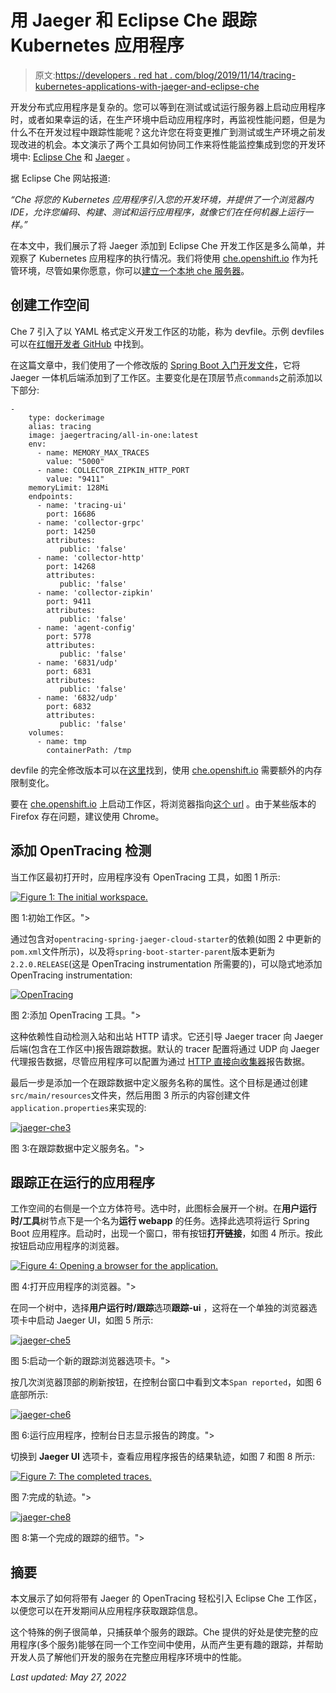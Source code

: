 # 用 Jaeger 和 Eclipse Che 跟踪 Kubernetes 应用程序

> 原文:[https://developers . red hat . com/blog/2019/11/14/tracing-kubernetes-applications-with-jaeger-and-eclipse-che](https://developers.redhat.com/blog/2019/11/14/tracing-kubernetes-applications-with-jaeger-and-eclipse-che)

开发分布式应用程序是复杂的。您可以等到在测试或试运行服务器上启动应用程序时，或者如果幸运的话，在生产环境中启动应用程序时，再监视性能问题，但是为什么不在开发过程中跟踪性能呢？这允许您在将变更推广到测试或生产环境之前发现改进的机会。本文演示了两个工具如何协同工作来将性能监控集成到您的开发环境中: [Eclipse Che](https://www.eclipse.org/che/) 和 [Jaeger](https://www.jaegertracing.io/) 。

据 Eclipse Che 网站报道:

*“Che 将您的 Kubernetes 应用程序引入您的开发环境，并提供了一个浏览器内 IDE，允许您编码、构建、测试和运行应用程序，就像它们在任何机器上运行一样。”*

在本文中，我们展示了将 Jaeger 添加到 Eclipse Che 开发工作区是多么简单，并观察了 Kubernetes 应用程序的执行情况。我们将使用 [che.openshift.io](http://che.openshift.io/) 作为托管环境，尽管如果你愿意，你可以[建立一个本地 che 服务器](https://www.eclipse.org/che/docs/che-7/running-che-locally/)。

## 创建工作空间

Che 7 引入了以 YAML 格式定义开发工作区的功能，称为 devfile。示例 devfiles 可以在[红帽开发者 GitHub](https://github.com/redhat-developer/devfile) 中找到。

在这篇文章中，我们使用了一个修改版的 [Spring Boot 入门开发文件](https://github.com/redhat-developer/devfile/blob/master/getting-started/spring-boot/devfile.yaml)，它将 Jaeger 一体机后端添加到了工作区。主要变化是在顶层节点`commands`之前添加以下部分:

```
-  
    type: dockerimage  
    alias: tracing  
    image: jaegertracing/all-in-one:latest  
    env:  
      - name: MEMORY_MAX_TRACES  
        value: "5000"  
      - name: COLLECTOR_ZIPKIN_HTTP_PORT  
        value: "9411"  
    memoryLimit: 128Mi  
    endpoints:  
      - name: 'tracing-ui'  
        port: 16686  
      - name: 'collector-grpc'  
        port: 14250  
        attributes:  
           public: 'false'  
      - name: 'collector-http'  
        port: 14268  
        attributes:  
           public: 'false'  
      - name: 'collector-zipkin'  
        port: 9411  
        attributes:  
           public: 'false'  
      - name: 'agent-config'  
        port: 5778  
        attributes:  
           public: 'false'  
      - name: '6831/udp'  
        port: 6831  
        attributes:  
           public: 'false'  
      - name: '6832/udp'  
        port: 6832  
        attributes:  
           public: 'false'  
    volumes:  
      - name: tmp  
        containerPath: /tmp 
```

devfile 的完全修改版本可以在[这里](https://gist.github.com/objectiser/667615926a40d6cd8eb675859ddee1a1)找到，使用 [che.openshift.io](http://che.openshift.io) 需要额外的内存限制变化。

要在 [che.openshift.io](http://che.openshift.io) 上启动工作区，将浏览器指向[这个 url](http://che.openshift.io/f?url=https://gist.githubusercontent.com/objectiser/667615926a40d6cd8eb675859ddee1a1/raw/06d25e2026d7a689dd8b38a343eec9a9cc431cde/che-spring-boot-devfile.yaml) 。由于某些版本的 Firefox 存在问题，建议使用 Chrome。

## 添加 OpenTracing 检测

当工作区最初打开时，应用程序没有 OpenTracing 工具，如图 1 所示:

[![Figure 1: The initial workspace.](../Images/d337a6aaf358602db0cab60c92c46303.png "jaeger-che1")](/sites/default/files/blog/2019/11/jaeger-che1.png)

图 1:初始工作区。">

通过包含对`opentracing-spring-jaeger-cloud-starter`的依赖(如图 2 中更新的`pom.xml`文件所示)，以及将`spring-boot-starter-parent`版本更新为`2.2.0.RELEASE`(这是 OpenTracing instrumentation 所需要的)，可以隐式地添加 OpenTracing instrumentation:

[![OpenTracing](../Images/c2845f599f9b39e96c5e3b3a7470d4ae.png "jaeger-che2")](/sites/default/files/blog/2019/11/jaeger-che2.png)

图 2:添加 OpenTracing 工具。">

这种依赖性自动检测入站和出站 HTTP 请求。它还引导 Jaeger tracer 向 Jaeger 后端(包含在工作区中)报告跟踪数据。默认的 tracer 配置将通过 UDP 向 Jaeger 代理报告数据，尽管应用程序可以配置为通过 [HTTP 直接向收集器](https://github.com/opentracing-contrib/java-spring-jaeger#configuration)报告数据。

最后一步是添加一个在跟踪数据中定义服务名称的属性。这个目标是通过创建`src/main/resources`文件夹，然后用图 3 所示的内容创建文件`application.properties`来实现的:

[![](../Images/bfcac4f78240ad5797102e7e54ef5369.png "jaeger-che3")](/sites/default/files/blog/2019/11/jaeger-che3.png)

图 3:在跟踪数据中定义服务名。">

## 跟踪正在运行的应用程序

工作空间的右侧是一个立方体符号。选中时，此图标会展开一个树。在**用户运行时/工具**树节点下是一个名为**运行 webapp** 的任务。选择此选项将运行 Spring Boot 应用程序。启动时，出现一个窗口，带有按钮**打开链接**，如图 4 所示。按此按钮启动应用程序的浏览器。

[![Figure 4: Opening a browser for the application.](../Images/136d89ac04d97fe769f84a1c08aeb3ef.png "jaeger-che4")](/sites/default/files/blog/2019/11/jaeger-che4.png)

图 4:打开应用程序的浏览器。">

在同一个树中，选择**用户运行时/跟踪**选项**跟踪-ui** ，这将在一个单独的浏览器选项卡中启动 Jaeger UI，如图 5 所示:

[![](../Images/f58119f42bfb2e5867e270532d031554.png "jaeger-che5")](/sites/default/files/blog/2019/11/jaeger-che5.png)

图 5:启动一个新的跟踪浏览器选项卡。">

按几次浏览器顶部的刷新按钮，在控制台窗口中看到文本`Span reported`，如图 6 底部所示:

[![](../Images/903b0d2bed423048e4c27b2c8bc930a7.png "jaeger-che6")](/sites/default/files/blog/2019/11/jaeger-che6.png)

图 6:运行应用程序，控制台日志显示报告的跨度。">

切换到 **Jaeger UI** 选项卡，查看应用程序报告的结果轨迹，如图 7 和图 8 所示:

[![Figure 7: The completed traces.](../Images/e9039a35eb897823724bf27ee776a1ab.png "jaeger-che7")](/sites/default/files/blog/2019/11/jaeger-che7.png)

图 7:完成的轨迹。">

[![](../Images/91d7afa7f2c87663141891aa174e0528.png "jaeger-che8")](/sites/default/files/blog/2019/11/jaeger-che8.png)

图 8:第一个完成的跟踪的细节。">

## 摘要

本文展示了如何将带有 Jaeger 的 OpenTracing 轻松引入 Eclipse Che 工作区，以便您可以在开发期间从应用程序获取跟踪信息。

这个特殊的例子很简单，只捕获单个服务的跟踪。Che 提供的好处是使完整的应用程序(多个服务)能够在同一个工作空间中使用，从而产生更有趣的跟踪，并帮助开发人员了解他们开发的服务在完整应用程序环境中的性能。

*Last updated: May 27, 2022*